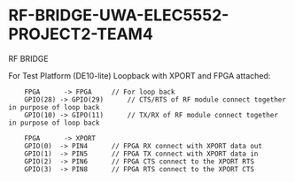 # RF-BRIDGE-UWA-ELEC5552-PROJECT2-TEAM4
RF BRIDGE

For Test Platform (DE10-lite)
	Loopback with XPORT and FPGA attached:
	
		FPGA      -> FPGA	  // For loop back
		GPIO(28) -> GPIO(29) 	  // CTS/RTS of RF module connect together in purpose of loop back
		GPIO(10) -> GIPO(11) 	  // TX/RX of RF module connect together in purpose of loop back
		
		FPGA      -> XPORT
		GPIO(0)  -> PIN4 	  // FPGA RX connect with XPORT data out
		GPIO(1)  -> PIN5 	  // FPGA TX connect with XPORT data in
		GPIO(2)  -> PIN6	  // FPGA CTS connect to the XPORT RTS
		GPIO(3)  -> PIN8	  // FPGA RTS connect to the XPORT CTS
